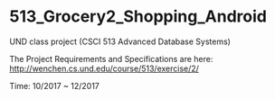 # 513_Grocery2_Shopping_Android

UND class project (CSCI 513 Advanced Database Systems)

The Project Requirements and Specifications are here:
http://wenchen.cs.und.edu/course/513/exercise/2/


Time: 10/2017 ~ 12/2017
